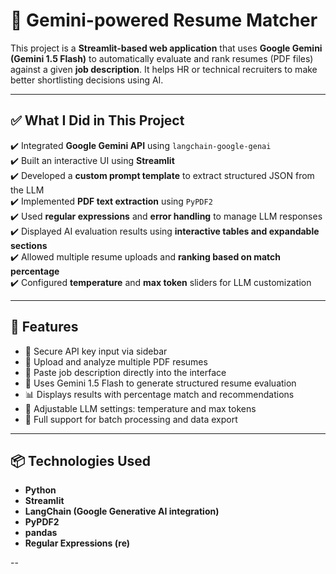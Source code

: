 # 📄 Gemini-powered Resume Matcher

This project is a **Streamlit-based web application** that uses **Google Gemini (Gemini 1.5 Flash)** to automatically evaluate and rank resumes (PDF files) against a given **job description**. It helps HR or technical recruiters to make better shortlisting decisions using AI.

---

## ✅ What I Did in This Project

✔️ Integrated **Google Gemini API** using `langchain-google-genai`  
✔️ Built an interactive UI using **Streamlit**  
✔️ Developed a **custom prompt template** to extract structured JSON from the LLM  
✔️ Implemented **PDF text extraction** using `PyPDF2`  
✔️ Used **regular expressions** and **error handling** to manage LLM responses  
✔️ Displayed AI evaluation results using **interactive tables and expandable sections**  
✔️ Allowed multiple resume uploads and **ranking based on match percentage**  
✔️ Configured **temperature** and **max token** sliders for LLM customization  

---

## 🚀 Features

- 🔐 Secure API key input via sidebar
- 📄 Upload and analyze multiple PDF resumes
- 💼 Paste job description directly into the interface
- 🤖 Uses Gemini 1.5 Flash to generate structured resume evaluation
- 📊 Displays results with percentage match and recommendations
- 🔄 Adjustable LLM settings: temperature and max tokens
- 🧾 Full support for batch processing and data export

---

## 📦 Technologies Used

- **Python**
- **Streamlit**
- **LangChain (Google Generative AI integration)**
- **PyPDF2**
- **pandas**
- **Regular Expressions (re)**

--
